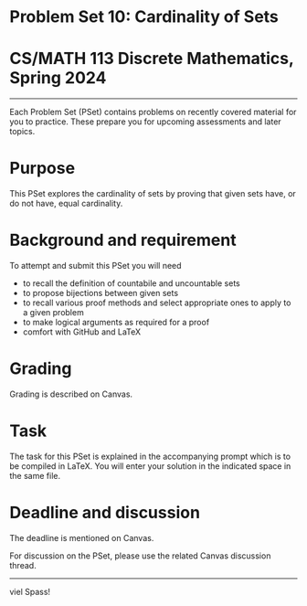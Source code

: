 # Problem Set 10: Cardinality of Sets

# CS/MATH 113 Discrete Mathematics, Spring 2024
***

Each Problem Set (PSet) contains problems on recently covered material for you to practice. These prepare you for upcoming assessments and later topics.

# Purpose

This PSet explores the cardinality of sets by proving that given sets have, or do not have, equal cardinality. 

# Background and requirement

To attempt and submit this PSet you will need
- to recall the definition of countabile and uncountable sets
- to propose bijections between given sets
- to recall various proof methods and select appropriate ones to apply to a given problem
- to make logical arguments as required for a proof
- comfort with GitHub and LaTeX

# Grading

Grading is described on Canvas.

# Task

The task for this PSet is explained in the accompanying prompt which is to be compiled in LaTeX. You will enter your solution in the indicated space in the same file.

# Deadline and discussion

The deadline is mentioned on Canvas.

For discussion on the PSet, please use the related Canvas discussion thread.

---
viel Spass!
